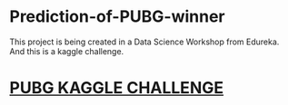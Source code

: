 # Prediction-of-PUBG-winner
This project  is being created in a Data Science Workshop from Edureka.
And this is a kaggle challenge.
# [PUBG KAGGLE CHALLENGE](https://www.kaggle.com/c/pubg-finish-placement-prediction/overview)


